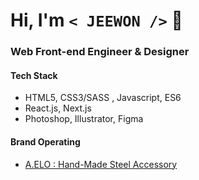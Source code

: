 # Hi, I'm `< JEEWON />`  👻

### Web Front-end Engineer & Designer

#### Tech Stack
  + HTML5, CSS3/SASS , Javascript, ES6
  + React.js, Next.js
  + Photoshop, Illustrator, Figma
  
#### Brand Operating
  + [A.ELO : Hand-Made Steel Accessory](https://www.idus.com/a-elo)
